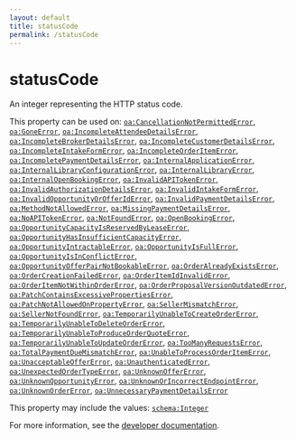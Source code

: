 ```yaml
---
layout: default
title: statusCode
permalink: /statusCode
---
```


# statusCode
An integer representing the HTTP status code.

This property can be used on: [`oa:CancellationNotPermittedError`](https://openactive.io/CancellationNotPermittedError), [`oa:GoneError`](https://openactive.io/GoneError), [`oa:IncompleteAttendeeDetailsError`](https://openactive.io/IncompleteAttendeeDetailsError), [`oa:IncompleteBrokerDetailsError`](https://openactive.io/IncompleteBrokerDetailsError), [`oa:IncompleteCustomerDetailsError`](https://openactive.io/IncompleteCustomerDetailsError), [`oa:IncompleteIntakeFormError`](https://openactive.io/IncompleteIntakeFormError), [`oa:IncompleteOrderItemError`](https://openactive.io/IncompleteOrderItemError), [`oa:IncompletePaymentDetailsError`](https://openactive.io/IncompletePaymentDetailsError), [`oa:InternalApplicationError`](https://openactive.io/InternalApplicationError), [`oa:InternalLibraryConfigurationError`](https://openactive.io/InternalLibraryConfigurationError), [`oa:InternalLibraryError`](https://openactive.io/InternalLibraryError), [`oa:InternalOpenBookingError`](https://openactive.io/InternalOpenBookingError), [`oa:InvalidAPITokenError`](https://openactive.io/InvalidAPITokenError), [`oa:InvalidAuthorizationDetailsError`](https://openactive.io/InvalidAuthorizationDetailsError), [`oa:InvalidIntakeFormError`](https://openactive.io/InvalidIntakeFormError), [`oa:InvalidOpportunityOrOfferIdError`](https://openactive.io/InvalidOpportunityOrOfferIdError), [`oa:InvalidPaymentDetailsError`](https://openactive.io/InvalidPaymentDetailsError), [`oa:MethodNotAllowedError`](https://openactive.io/MethodNotAllowedError), [`oa:MissingPaymentDetailsError`](https://openactive.io/MissingPaymentDetailsError), [`oa:NoAPITokenError`](https://openactive.io/NoAPITokenError), [`oa:NotFoundError`](https://openactive.io/NotFoundError), [`oa:OpenBookingError`](https://openactive.io/OpenBookingError), [`oa:OpportunityCapacityIsReservedByLeaseError`](https://openactive.io/OpportunityCapacityIsReservedByLeaseError), [`oa:OpportunityHasInsufficientCapacityError`](https://openactive.io/OpportunityHasInsufficientCapacityError), [`oa:OpportunityIntractableError`](https://openactive.io/OpportunityIntractableError), [`oa:OpportunityIsFullError`](https://openactive.io/OpportunityIsFullError), [`oa:OpportunityIsInConflictError`](https://openactive.io/OpportunityIsInConflictError), [`oa:OpportunityOfferPairNotBookableError`](https://openactive.io/OpportunityOfferPairNotBookableError), [`oa:OrderAlreadyExistsError`](https://openactive.io/OrderAlreadyExistsError), [`oa:OrderCreationFailedError`](https://openactive.io/OrderCreationFailedError), [`oa:OrderItemIdInvalidError`](https://openactive.io/OrderItemIdInvalidError), [`oa:OrderItemNotWithinOrderError`](https://openactive.io/OrderItemNotWithinOrderError), [`oa:OrderProposalVersionOutdatedError`](https://openactive.io/OrderProposalVersionOutdatedError), [`oa:PatchContainsExcessivePropertiesError`](https://openactive.io/PatchContainsExcessivePropertiesError), [`oa:PatchNotAllowedOnPropertyError`](https://openactive.io/PatchNotAllowedOnPropertyError), [`oa:SellerMismatchError`](https://openactive.io/SellerMismatchError), [`oa:SellerNotFoundError`](https://openactive.io/SellerNotFoundError), [`oa:TemporarilyUnableToCreateOrderError`](https://openactive.io/TemporarilyUnableToCreateOrderError), [`oa:TemporarilyUnableToDeleteOrderError`](https://openactive.io/TemporarilyUnableToDeleteOrderError), [`oa:TemporarilyUnableToProduceOrderQuoteError`](https://openactive.io/TemporarilyUnableToProduceOrderQuoteError), [`oa:TemporarilyUnableToUpdateOrderError`](https://openactive.io/TemporarilyUnableToUpdateOrderError), [`oa:TooManyRequestsError`](https://openactive.io/TooManyRequestsError), [`oa:TotalPaymentDueMismatchError`](https://openactive.io/TotalPaymentDueMismatchError), [`oa:UnableToProcessOrderItemError`](https://openactive.io/UnableToProcessOrderItemError), [`oa:UnacceptableOfferError`](https://openactive.io/UnacceptableOfferError), [`oa:UnauthenticatedError`](https://openactive.io/UnauthenticatedError), [`oa:UnexpectedOrderTypeError`](https://openactive.io/UnexpectedOrderTypeError), [`oa:UnknownOfferError`](https://openactive.io/UnknownOfferError), [`oa:UnknownOpportunityError`](https://openactive.io/UnknownOpportunityError), [`oa:UnknownOrIncorrectEndpointError`](https://openactive.io/UnknownOrIncorrectEndpointError), [`oa:UnknownOrderError`](https://openactive.io/UnknownOrderError), [`oa:UnnecessaryPaymentDetailsError`](https://openactive.io/UnnecessaryPaymentDetailsError)

This property may include the values: [`schema:Integer`](https://schema.org/Integer)

For more information, see the [developer documentation](https://developer.openactive.io/data-model/types/).